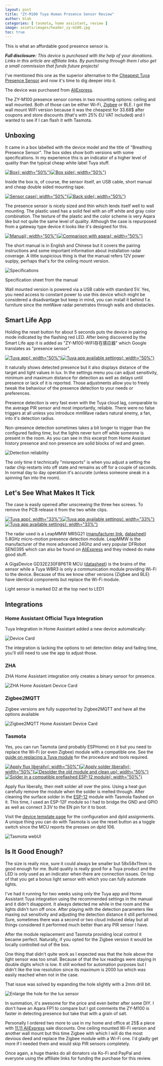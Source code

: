 ```yaml
---
layout: post
title: "ZY-M100 Tuya Human Presence Sensor Review"
author: blak
categories: [ tasmota, home assistant, review ]
image: assets/images/header_zy-m100.jpg
toc: true
---
```


This is what an affordable good presence sensor is.

_**Full disclosure:** This device is purchased with the help of your donations. Links in this article are affiliate links. By purchasing through them I also get a small commission that funds future projects!_

I've mentioned this one as the superior alternative to the [Cheapest Tuya Presence Sensor](/cheapest-tuya-human-presence-sensor) and now it's time to dig deeper into it.

The device was purchased from [AliExpress](https://www.aliexpress.com/item/1005004705672138.html?aff_fcid=017e37e3888f41b1aa09e47a656729ef-1667590619509-06082-_DlDJGvp&tt=CPS_NORMAL&aff_fsk=_DlDJGvp&aff_platform=shareComponent-detail&sk=_DlDJGvp&aff_trace_key=017e37e3888f41b1aa09e47a656729ef-1667590619509-06082-_DlDJGvp&terminal_id=3f8c776975fd455ba956809c02d71a91&afSmartRedirect=y).

The ZY-M100 presence sensor comes in two mounting options: ceiling and wall mounted. Both of those can be either Wi-Fi, [Zigbee](https://zigbee.blakadder.com/Tuya_ZY-M100-S.html) or BLE. I got the wall mount WiFi version because it was the cheapest for 33.68$ after coupons and store discounts (that's with 25% EU VAT included) and I wanted to see if I can flash it with Tasmota.

## Unboxing

It came in a box labelled with the device model and the title of "Breathing Presence Sensor". The box sides show both versions with some specifications. In my experience this is an indicator of a higher level of quality than the typical cheap white label Tuya stuff.

[![Box](/assets/images/zy-m100/box.jpg){: width="50%"}](/assets/images/zy-m100/box.jpg)[![Box side](/assets/images/zy-m100/box_side.jpg){: width="50%"}](/assets/images/zy-m100/box_side.jpg)

Inside the box is, of course, the sensor itself, an USB cable, short manual and cheap double sided mounting tape.

[![Sensor case](/assets/images/zy-m100/case.jpg){: width="50%"}](/assets/images/zy-m100/case.jpg)[![Back side](/assets/images/zy-m100/back.jpg){: width="50%"}](/assets/images/zy-m100/back.jpg)

The presence sensor is nicely sized and thin which lends itself well to wall mounting. The plastic used has a solid feel with an off white and gray color combination. The texture of the plastic and the color scheme is very Aqara like but not quite the same level of quality. Although the case is repurposed from a gateway type device it looks like it's designed for this.

[![Manual](/assets/images/zy-m100/manual.jpg){: width="50%"}](/assets/images/zy-m100/manual.jpg)[![Comparison with aqara](/assets/images/zy-m100/aqara_comparison.jpg){: width="50%"}](/assets/images/zy-m100/aqara_comparison.jpg)

The short manual is in English and Chinese but it covers the pairing instructions and some important information about installation radar coverage. A little suspicious thing is that the manual refers 12V power suplpy, perhaps that's for the ceiling mount version.

![Specifications](/assets/images/zy-m100/specifications.jpg)

<figcaption class="figure-caption text-center">Specification sheet from the manual</figcaption>

Wall mounted version is powered via a USB cable with standard 5V. Yes, you need access to constant power to use this device which might be considered a disadvantage but keep in mind, you can install it behind f.e. furniture since the mmWave radar penetrates through walls and obstacles.

## Smart Life App

Holding the reset button for about 5 seconds puts the device in pairing mode indicated by the flashing red LED. After being discovered by the Smart Life app it is added as "ZY-M100-WIFI存在感应器" which Google translates as "presence sensor".

[![Tuya app](/assets/images/zy-m100/tuya_app.jpg){: width="50%"}](/assets/images/zy-m100/tuya_app.jpg)[![Tuya app available settings](/assets/images/zy-m100/tuya_app_settings.jpg){: width="50%"}](/assets/images/zy-m100/tuya_app_settings.jpg)

It naturally shows detected presence but it also displays distance of the target and light values in lux. In the settings menu you can adjust sensitivity, minimum and maximum distance for detection as well as delays until presence or lack of it is reported. Those adjustments allow you to freely tweak the behaviour of the presence detection to your needs or preferences.

Presence detection is very fast even with the Tuya cloud lag, comparable to the average PIR sensor and most importantly, reliable. There were no false triggers at all unless you introduce mmWave radars natural enemy, a fan, into it's detection radius.

Non-presence detection sometimes takes a bit longer to trigger than the configured fading time, but the lights never turn off while someone is present in the room. As you can see in this excerpt from Home Assistant history presence and non presence are solid blocks of red and green.

![Detection reliability](/assets/images/zy-m100/detection_reliability.jpg)

The only time it technically "misreports" is when you adjust a setting the radar chip restarts into off state and remains as off for a couple of seconds. In normal day to day operation it's accurate (unless someone sneak in a spinning fan into the room).

## Let's See What Makes It Tick

The case is easily opened after unscrewing the three hex screws. To remove the PCB release it from the two white clips.

[![Tuya app](/assets/images/zy-m100/pcb.jpg){: width="33%"}](/assets/images/zy-m100/pcb.jpg)[![Tuya app available settings](/assets/images/zy-m100/radar.jpg){: width="33%"}](/assets/images/zy-m100/radar.jpg)[![Tuya app available settings](/assets/images/zy-m100/mcu.jpg){: width="33%"}](/assets/images/zy-m100/mcu.jpg)

The radar used is a LeapMMW MR5G21 ([manufacturer link](http://docs.leapmmw.com/%E4%BC%A0%E6%84%9F%E5%99%A8%E4%BA%A7%E5%93%81/%E6%A8%A1%E5%9D%97/MR5G21%E5%BE%AE%E5%8A%A8%E5%AD%98%E5%9C%A8/MR5G21.html), [datasheet](/assets/files/MR5G21_en.pdf)) 5.8GHz micro-motion presence detection module. LeapMMW is the manufacturer of the more advanced 24Ghz and very popular DFRobot SEN0395 which can also be found on [AliExpress](https://www.aliexpress.com/item/1005004830434505.html?aff_fcid=dbdebd147d1c4106a3ec171d2d3f0ccc-1667480560613-02691-_DENum1t&tt=CPS_NORMAL&aff_fsk=_DENum1t&aff_platform=shareComponent-detail&sk=_DENum1t&aff_trace_key=dbdebd147d1c4106a3ec171d2d3f0ccc-1667480560613-02691-_DENum1t&terminal_id=5328bb0326ad4ecea39a5766fa327b23&afSmartRedirect=y) and they indeed do make good stuff.

A GigaDevice GD32E230F8P6TR MCU ([datasheet](https://datasheet.lcsc.com/lcsc/1912111437_GigaDevice-Semicon-Beijing-GD32E230F8P6TR_C380785.pdf)) is the brains of the sensor while a Tuya WBR3 is only a communication module providing Wi-Fi to the device. Because of this we know other versions (Zigbee and BLE) have identical components but replace the Wi-Fi module.

Light sensor is marked D2 at the top next to LED1

## Integrations

### Home Assistant Official Tuya Integration

Tuya Integration in Home Assistant added a new device automatically:

![Device Card](/assets/images/zy-m100/ha_device_card_tuya.jpg)

The integration is lacking the options to set detection delay and fading time, you'll still need to use the app to adjust those.

### ZHA 

ZHA Home Assistant integration only creates a binary sensor for presence.

![ZHA Home Assistant Device Card](/assets/images/zy-m100/ha_device_card_zha.jpg)


### Zigbee2MQTT

Zigbee versions are fully supported by Zigbee2MQTT and have all the options available

![Zigbee2MQTT Home Assistant Device Card](/assets/images/zy-m100/ha_device_card_z2m.jpg)

### Tasmota

Yes, you can run Tasmota (and probably ESPHome) on it but you need to replace the Wi-Fi (or even Zigbee) module with a compatible one. See the [guide on replacing a Tuya module](/replace-tuya-esp12) for the procedure and tools required.

[![Apply flux liberally](/assets/images/zy-m100/replace1.jpg){: width="50%"}](/assets/images/zy-m100/replace1.jpg)[![Apply solder liberally](/assets/images/zy-m100/replace2.jpg){: width="50%"}](/assets/images/zy-m100/replace2.jpg)[![Desolder the old module and clean up](/assets/images/zy-m100/replace3.jpg){: width="50%"}](/assets/images/zy-m100/replace3.jpg)[![Solder in a compatible preflashed ESP-12 module](/assets/images/zy-m100/replace4.jpg){: width="50%"}](/assets/images/zy-m100/replace4.jpg)

Apply flux liberally, then melt solder all over the pins. Using a heat gun carefully remove the module when the solder is melted through. After cleaning the surface solder in the [ESP-12](https://templates.blakadder.com/ESP-12) module with Tasmota flashed on it. This time, I used an ESP-12F module so I had to bridge the GND and GPIO as well as connect 3.3V to the EN pin for it to boot.

Visit the [device template page](https://templates.blakadder.com/ZY-M100.html) for the configuration and dpId assignments. A unique thing you can do with Tasmota is use the reset button as a toggle switch since the MCU reports the presses on dpId 106.

![Tasmota webUI](/assets/images/zy-m100/tasmota.jpg)

## Is It Good Enough?

The size is really nice, sure it could always be smaller but 58x58x11mm is good enough for me. Build quality is really good for a Tuya product and the LED is only used as an indicator when there are connection issues. On top of that you get a bonus light sensor with which you can fully automate lights.

I've had it running for two weeks using only the Tuya app and Home Assistant Tuya integration using the recommended settings in the manual and it didn't disappoint. It always detected me while in the room and the lights didn't turn off once. After playing with the detection parameters like maxing out sensitivity and adjusting the detection distance it still performed. Sure, sometimes there was a second or two cloud induced delay but all things considered it performed much better than any PIR sensor I have.

After the module replacement and Tasmota providing local control it became perfect. Naturally, if you opted for the Zigbee version it would be locally controlled out of the box.

One thing that didn't quite work as I expected was that the hole above the light sensor was too small. Because of that the lux readings were staying in double digits which is low. It still worked for automation purposes but I didn't like the low resolution since its maximum is 2000 lux which was easily reached when not in the case.

That issue was solved by expanding the hole slightly with a 2mm drill bit.

![Enlarge the hole for the lux sensor](/assets/images/zy-m100/lux_sensor.jpg)

In summation, it's awesome for the price and even better after some DIY. I don't have an Aqara FP1 to compare but I got comments the ZY-M100 is faster in detecting presence but take that with a grain of salt.

Personally I ordered two more to use in my home and office at 25$ a piece with [11.11 AliExpress](https://www.aliexpress.com/item/1005004705672138.html?aff_fcid=017e37e3888f41b1aa09e47a656729ef-1667590619509-06082-_DlDJGvp&tt=CPS_NORMAL&aff_fsk=_DlDJGvp&aff_platform=shareComponent-detail&sk=_DlDJGvp&aff_trace_key=017e37e3888f41b1aa09e47a656729ef-1667590619509-06082-_DlDJGvp&terminal_id=3f8c776975fd455ba956809c02d71a91&afSmartRedirect=y) sale discounts. One ceiling mounted Wi-Fi version and another wall mount but this time Zigbee with which I will do the most devious deed and replace the Zigbee module with a Wi-Fi one. I'd gladly get more if I needed them and would skip PIR sensors completely.

Once again, a huge thanks do all donators via Ko-Fi and PayPal and everyone using the affiliate links for funding the purchase for this review. 